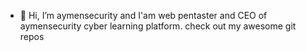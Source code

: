 - 👋 Hi, I’m aymensecurity and I'am
web pentaster and CEO of aymensecurity cyber learning platform.
check out my awesome git repos


<!---
aymensecurity/aymensecurity is a ✨ special ✨ repository because its `README.md` (this file) appears on your GitHub profile.
You can click the Preview link to take a look at your changes.
--->

